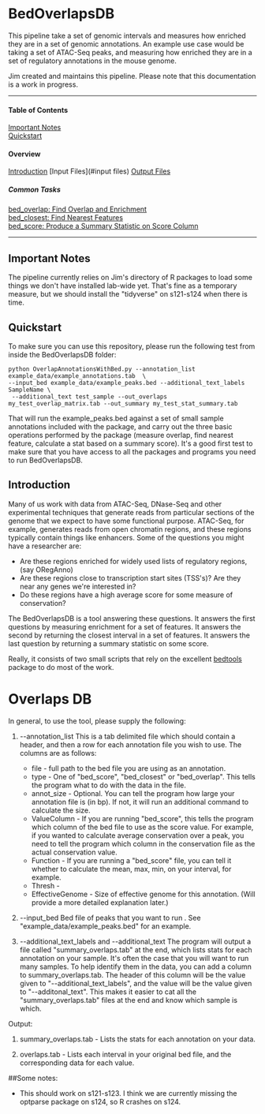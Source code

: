 BedOverlapsDB
===========

This pipeline take a set of genomic intervals and measures how enriched they are in a set of genomic annotations. An example use case would be taking a set of ATAC-Seq peaks, and measuring how enriched they are in a set of regulatory annotations in the mouse genome.

Jim created and maintains this pipeline. 
Please note that this documentation is a work in progress.

---

#### Table of Contents
[Important Notes](#important_notes)    
[Quickstart](#quickstart)    

#### Overview
[Introduction](#intro)
[Input Files](#input files)
[Output Files](#output_files)

##### Common Tasks   
[bed_overlap: Find Overlap and Enrichment](#bed_overlap)  
[bed_closest: Find Nearest Features](#bed_closest)  
[bed_score: Produce a Summary Statistic on Score Column ](#bed_score)  

---

<a name="important_notes"></a>

## Important Notes

The pipeline currently relies on Jim's directory of R packages to load some things we don't have installed lab-wide yet. That's fine as a temporary measure, but we should install the "tidyverse" on s121-s124 when there is time.

<a name="quickstart"></a>

## Quickstart

To make sure you can use this repository, please run the following test from inside the BedOverlapsDB folder:

```
python OverlapAnnotationsWithBed.py --annotation_list example_data/example_annotations.tab  \
--input_bed example_data/example_peaks.bed --additional_text_labels SampleName \
 --additional_text test_sample --out_overlaps my_test_overlap_matrix.tab --out_summary my_test_stat_summary.tab
```

That will run the example_peaks.bed against a set of small sample annotations included with the package, and carry out the three basic operations performed by the package (measure overlap, find nearest feature, calculate a stat based on a summary score). It's a good first test to make sure that you have access to all the packages and programs you need to run BedOverlapsDB.

<a name="Introduction"></a>

## Introduction

Many of us work with data from ATAC-Seq, DNase-Seq and other experimental techniques that generate reads from particular sections of the genome that we expect to have some functional purpose. ATAC-Seq, for example, generates reads from open chromatin regions, and these regions typically contain things like enhancers. Some of the questions you might have a researcher are:

* Are these regions enriched for widely used lists of regulatory regions, (say ORegAnno)
* Are these regions close to transcription start sites (TSS's)? Are they near any genes we're interested in?
* Do these regions have a high average score for some measure of conservation?

The BedOverlapsDB is a tool answering these questions. It answers the first questions by measuring enrichment for a set of features. It answers the second by returning the closest interval in a set of features. It answers the last question by returning a summary statistic on some score.

Really, it consists of two small scripts that rely on the excellent [bedtools](http://bedtools.readthedocs.io/en/latest/) package to do most of the work.




# Overlaps DB





In general, to use the tool, please supply the following:


1. --annotation_list 
    This is a tab delimited file which should contain a header, and then a row for each annotation file you wish to use. The columns are as follows:
    * file - full path to the bed file you are using as an annotation.	
    * type - One of "bed_score", "bed_closest" or "bed_overlap". This tells the program what to do with the data in the file.
    * annot_size - Optional. You can tell the program how large your annotation file is (in bp). If not, it will run an additional command to calculate the size.
    * ValueColumn - If you are running "bed_score", this tells the program which column of the bed file to use as the score value. For example, if you wanted to calculate average conservation over a peak, you need to tell the program which column in the conservation file as the actual conservation value.
    * Function - If you are running a "bed_score" file, you can tell it whether to calculate the mean, max, min, on your interval, for example.
    * Thresh - 
    * EffectiveGenome - Size of effective genome for this annotation. (Will provide a more detailed explanation later.)
    
2. --input_bed 
    Bed file of peaks that you want to run . See "example_data/example_peaks.bed" for an example.

3. --additional_text_labels and --additional_text
    The program will output a file called "summary_overlaps.tab" at the end, which lists stats for each annotation on your sample. It's often the case that you will want to run many samples. To help identify them in the data, you can add a column to summary_overlaps.tab. The header of this column will be the value given to "--additional_text_labels", and the value will be the value given to "--additonal_text". This makes it easier to cat all the "summary_overlaps.tab" files at the end and know which sample is which.
    
Output:

1. summary_overlaps.tab - Lists the stats for each annotation on your data.

2. overlaps.tab - Lists each interval in your original bed file, and the corresponding data for each value.

##Some notes:
* This should work on s121-s123. I think we are currently missing the optparse package on s124, so R crashes on s124.

